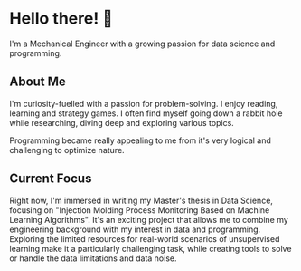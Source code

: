 # Hello there! 👋

I'm a Mechanical Engineer with a growing passion for data science and programming.

## About Me

I'm curiosity-fuelled with a passion for problem-solving. I enjoy reading, learning and strategy games.
I often find myself going down a rabbit hole while researching, diving deep and exploring various topics.

Programming became really appealing to me from it's very logical and challenging to optimize nature.

## Current Focus

Right now, I'm immersed in writing my Master's thesis in Data Science, focusing on "Injection Molding Process Monitoring Based on Machine Learning Algorithms". It's an exciting project that allows me to combine my engineering background with my interest in data and programming. Exploring the limited resources for real-world scenarios of unsupervised learning make it a particularly challenging task, while creating tools to solve or handle the data limitations and data noise.
